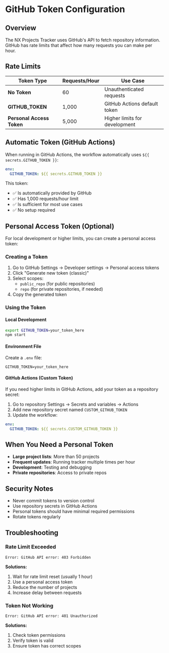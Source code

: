 # GitHub Token Configuration

## Overview

The NX Projects Tracker uses GitHub's API to fetch repository information. GitHub has rate limits that affect how many requests you can make per hour.

## Rate Limits

| Token Type | Requests/Hour | Use Case |
|------------|---------------|----------|
| **No Token** | 60 | Unauthenticated requests |
| **GITHUB_TOKEN** | 1,000 | GitHub Actions default token |
| **Personal Access Token** | 5,000 | Higher limits for development |

## Automatic Token (GitHub Actions)

When running in GitHub Actions, the workflow automatically uses `${{ secrets.GITHUB_TOKEN }}`:

```yaml
env:
  GITHUB_TOKEN: ${{ secrets.GITHUB_TOKEN }}
```

This token:
- ✅ Is automatically provided by GitHub
- ✅ Has 1,000 requests/hour limit
- ✅ Is sufficient for most use cases
- ✅ No setup required

## Personal Access Token (Optional)

For local development or higher limits, you can create a personal access token:

### Creating a Token

1. Go to GitHub Settings → Developer settings → Personal access tokens
2. Click "Generate new token (classic)"
3. Select scopes:
   - `public_repo` (for public repositories)
   - `repo` (for private repositories, if needed)
4. Copy the generated token

### Using the Token

#### Local Development
```bash
export GITHUB_TOKEN=your_token_here
npm start
```

#### Environment File
Create a `.env` file:
```
GITHUB_TOKEN=your_token_here
```

#### GitHub Actions (Custom Token)
If you need higher limits in GitHub Actions, add your token as a repository secret:

1. Go to repository Settings → Secrets and variables → Actions
2. Add new repository secret named `CUSTOM_GITHUB_TOKEN`
3. Update the workflow:

```yaml
env:
  GITHUB_TOKEN: ${{ secrets.CUSTOM_GITHUB_TOKEN }}
```

## When You Need a Personal Token

- **Large project lists**: More than 50 projects
- **Frequent updates**: Running tracker multiple times per hour
- **Development**: Testing and debugging
- **Private repositories**: Access to private repos

## Security Notes

- Never commit tokens to version control
- Use repository secrets in GitHub Actions
- Personal tokens should have minimal required permissions
- Rotate tokens regularly

## Troubleshooting

### Rate Limit Exceeded
```
Error: GitHub API error: 403 Forbidden
```

**Solutions:**
1. Wait for rate limit reset (usually 1 hour)
2. Use a personal access token
3. Reduce the number of projects
4. Increase delay between requests

### Token Not Working
```
Error: GitHub API error: 401 Unauthorized
```

**Solutions:**
1. Check token permissions
2. Verify token is valid
3. Ensure token has correct scopes 